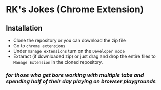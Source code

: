 # RK's Jokes (Chrome Extension)


## Installation 

- Clone the repository or you can download the zip file
- Go to ```chrome extensions```
- Under ```manage extensions``` turn on the ```Developer mode```
- Extaract (if downloaded zip) or just drag and drop the entire files to ```Manage Extension``` in the cloned repository.

### _for those who get bore working with multiple tabs and spending half of their day playing on browser playgrounds_

